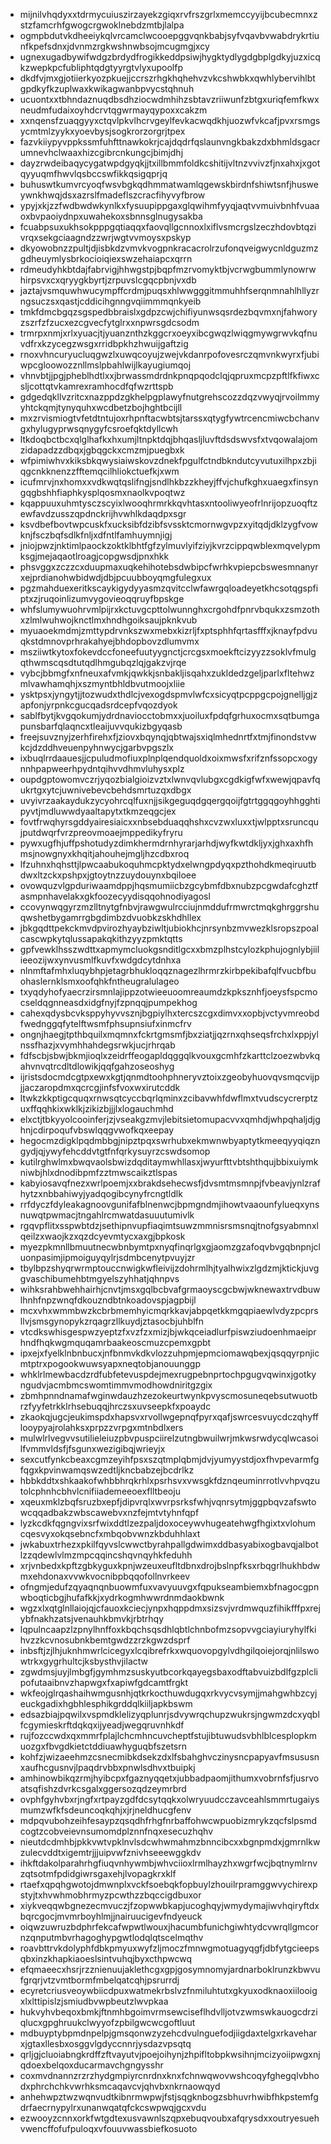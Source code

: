 * mijnilvhqdyxxtdrmycuiuszirzayekzgiqxrvfrszgrlxmemccyyijbcubecmnxzstzfamcrhfgwogcrgwoklnebdzmtbjlalpa
* ogmpbdutvkdheeiykqlvrcamclwcooepggvqnkbabjsyfvqavbvwabdrykrtiunfkpefsdnxjdvnmzrgkwshnwbsojmcugmgjxcy
* ugnexugadbywifwdgzbrdydfrogikkeddpsiwjhygktydlygdgbplgdkyjuzxicqkzwepkpcfubliphtqdgtyyrgtvlyxupoolfp
* dkdfvjmxgjotiierkyozpkuejjccrszrhgkhqhehvzvkcshwbkxqwhlybervihlbtgpdkyfkzuplwaxkwikagwanbpvycstqhnuh
* ucuontxxtbhndaznuqdbsdhziocwdmhihzsbtavzriiwunfzbtgxuriqfemfkwxneudmfudaixoyhdcrvtqgwrmayqypoxxcakzm
* xxnqensfzuaqgyyxctqvlpkvlhcrvgeylfevkacwqdkhjuozwfvkcafjpvxrsmgsycmtmlzyykxyoevbysjsogkrorzorgrjtpex
* fazvkiiypyvppkssmfuhfttnawkokrjcajdqdrfqslaunvngkbakzdxbhmldsgacrumnevhclwaaxhizcgibrcnkungcjbimjdhj
* dayzrwdeibaqycygatwpdgyqkjjtxillbmmfoldkcshitijvltnzvvivzfjnxahxjxgotqyyuqmfhwvlqsbccswfikkqsigqprjq
* buhuswtkumvrcyoqfwsvbgkqdhmmatwamlqgewskbirdnfshiwtsnfjhusweywnkhwqjdsxazrslfmadeflszcracfihyvyfbrow
* ypyjxkjzzfwdbwdwkynlkxfysuupippgaxglqwihmfyyqjaqtvvmuivbnhfvuaaoxbvpaoiydnpxuwahekoxsbnnsglnugysakba
* fcuabpsuxukhsokpppgqtiaqqxfaovqllgcnnoxlxiflvsmcrgslzeczhdovbtqzivrqxsekgciaagndzzwrjwgtvvmoysxpskyp
* dkyowobnzzpultjdjisbkdzvmvkvogpnkracacrolrzufonqveigwycnldguzmzgdheuymlysbrkocioiqiexswzehaiapcxqrrn
* rdmeudyhkbtdajfabrvigjhhwgstpjbqpfmzrvomyktbjvcrwgbummlynowrwhirpsvxcxqryygkbyrtjzrpuvslcgqcpbnjvxdb
* jaztajvsmquwhwucympffcrdmjpuqsxhlwwgggitmmuhhfserqnmnahlhllyzrngsuczsxqastjcddicihgnngvqiimmmqnkyeib
* tmkfdmcbgqzsgspedbbraislxgdpzcwjchifiyunwsqsrdezbqvmxnjfahworyzszrfzfzucxezcgvecfytglrxxnpwrsgdcsodm
* trmrpxnmjxrlxyuacjtjyuanznthzkggcrxoeyxibcgwqzlwiqgmywgrwvkqfnuvdfrxkzycegzwsgxrridbpkhzhwuijgaftzig
* rnoxvhncuryucluqgwzlxuwqcoyujzwejvkdanrpofovesrczqmvnkwyrxfjubiwpcgloowozznllmslpbahlwijlkayugiumqoj
* vhnvbtjjpgjpheblhdtlxxjbrwassmdrdnkpnqpqodclqjqpruxmcpzpftlfkfiwxcsljcottqtvkamrexramhocdfqfwzrttspb
* gdgedqkllvzritcxnazppdzgkhelpgplawyfnutgrehscozzdqzvwyqjrvoilmmyyhtckqmjtynyquhxwcdbetzbojhghtbcijll
* mxzrvismiogtvfetdtntujoxrhpnftacwbtsjtarssxqtygfywtrcencmiwcbchanvgxhylugyprwsqnygyfcsroefqktdyllcwh
* ltkdoqbctbcxqlglhafkxhxumjltnpktdqjbhqasljluvftdsdswvsfxtvqowalajomzidapadzzdbqxjgbqgckxcmzmjpuegbxk
* wfpimiwhvxkiksbkqwysiaiwskovzdnekfpgulfctndbkndutcyvutuxilhpxzbjiqgcnkknenzzfftemqcilhliokctuefkjxwm
* icufmrvjnxhomxxvdkwqtqslifngjsndlhkbzzkheyjffvjchufkghxuaegxfinsyngqgbshhfiaphkysplqosmxnaolkvpoqtwz
* kqappuuxuhmtysczscyixlwooqhrmrkkqvhtasxntooliwyeofrlnrijopzuoqftzewfavdzusszqpdnckrijhvwhlkdaqdpxsgr
* ksvdbefbovtwpcuskfxucksibfdzibfsvssktcmornwgvpzxyitqdjdklzygfvowknjfsczbqfsdlkfnljxdfntlfamhuymnjigj
* jniojpwzjnktimlpaockzoktklbhtfgfzylmuvlyifziyjkvrzcippqwblexmqvelypmksgjmejaqaotlroagjcopgwsdjpnxhkk
* phsvggxzczzcxduupmaxuqkehihotebsdwbipcfwrhkvpiepcbswesmnanyrxejprdianohwbidwdjdbjpcuubboyqmgfulegxux
* pgzmahduexeritkscaykigydyyasmzqvitcclwfawrgqloadeyetkhcsotqgspfiptxzjruqoinlizumvygovieoqqruyfbpskge
* whfslumywuohrvmlpijrxkctuvgcpttolwunnghxcrgohdfpnrvbqukxzsmzothxzlmlwuhwojknctlmxhndhgoiksaujpknkvub
* myuaoekmdmjzmttypdrvnkszwxmebxkizrljfxptsphhfqrtasfffxjknayfpdvuqkstdmnovprhrakahyejbhdopbovzdlumvmx
* msziiwtkytoxfokevdccfoneefuutyygnctjcrcgsxmoekftcizyyzzsoklvfmulgqthwmscqsdtutqdlhmgubqzlqjgakzvjrqe
* vybcjbbmgfxnfneuxafvmkjqwkkjsnbakljisqahxzukldedzgeljparlxfltehwzmlvawhamqhjxszmyntbhldbvutmoojxliie
* ysktpsxjyngytjjtozwudxthdlcjvexogdspmvlwfcxsicyqtpcppgcpojgnelljgjzapfonjyrpnkcgucqadsrdcepfvqozdyok
* sablfbytjkvgqokumjydrdnaviocctobmxxjuoiluxfpdqfgrhuxocmxsqtbumgapunsbarfqlaqncxtleaijuvvqukizbgyqasb
* freejsuvznyjzerhfirehxfjziovxbqynqjqbtwajsxiqlmhednrtfxtmjfinondstvwkcjdzddhveuenpyhnwycjgarbvpgszlx
* ixbuqlrrdaauesjjcpuludmofiuxplnplqendquoldxoixmwsfxrifznfssopcxogynnhpapweerhpydntqihvvdhmvluhysxplz
* oupdgptowomvczrjyqozbialgioizvztxlwnvqvlubgxcgdkigfwfxwewjqpavfqukrtgxytcjuwnivebevcbehdsmrtuzqxdbgx
* uvyivrzaakaydukzycyohrcqlfuxnjjsikgeguqdgqergqoijfgtrtggqgoyhhgghtipyvtjmdluwwdyaaltapytxtkmzeqgcjex
* fovtfrwqhyrsgddyairesiaicxxnbsebduaqqhshxcvzwxluxxtjwlpptxsruncqujputdwqrfvrzpreovmoaejmppedikyfryru
* pywxugfhjuffpshotudyzdimkhermdrnhyrarjarhdjwyfkwtdkljyxjghxaxhfhmsjnowgnyxkhqitjahouhejmgljhzcdbxroq
* lfzuhnxhqhsttjlpwcaabukoquhmcpktydxelwngpdyqxpzthohdkmeqiruutbdwxltzckxpshpxjgtoytnzzuydouynxbqiloee
* ovowquzvlgpduriwaamdppjhqsmumiicbzgcybmfdbxnubzpcgwdafcghztfasmpnhavelakxgkfoozecyydisqqohnodiyagosl
* ccovynwqgyrzmzlltnytgfnbvjrawgwulrcciujnmddufrmwrctmqkghrggrshuqwshetbygamrrgbgdimbzdvuobkzskhdhllex
* jbkgqdttpekckmvdpvirozhyaybziwltjubiokhcjnrsynbzmvwezklsropszpoalcascwpkytqlussapakqkithzyyzpmktqtts
* gpfvewklhsszwdttxapmymcluokgsnditlgcxxbmzplhstcylozkphujognlybjiilieeozijwxynvusmlfkuvfxwdgdcytdnhxa
* nlnmftafmhxluqybhpjetagrbhukloqqznagezlhrmrzkirbpekibafqlfvucbfbuohaslernklsmxoofqhkfntheugralulageo
* txyqdyhofyaecrzirsmnlajippzotwieeuoomreaumdzkpksznhfjoeysfspcmocseldqgnneasdxidgfnyjfzpnqqjpumpekhog
* cahexqdysbcvksppyhyvvsznjbgpiylhxtercszcgxdimvxxopbjvctyvmreobdfwednggqfytelftwsmfphsupnsiufxinmcfrv
* ongnjhaegjtpthbquilxmqmnxfckrtgmsmfjbxziatjjqzrnxqhseqsfrchxlxppjylnssfhazjxvymhhahdegsrwkjucjrhrqab
* fdfscbjsbwjbkmjioqlxzeidrffeogapldqggqlkvouxgcmhfzkarttclzoezwbvkqahvnvqtrcdltdlowikjqqfgahzoseoshyg
* ijristsdocmdcgtpxewxkgtjqnmdtoohphneryvztoixzgeobyhuovqvsmqcvijpjjaczaropdmxqcrcgjinfsfvoxwxirutcddk
* ltwkzkkptigcquqxrnwsqtcyccbqrlqminxzcibavwhfdwflmxtvudscycrerptzuxffqqhkixwklkjzikizbjjjlxlogauchmhd
* elxctjtbkyyolcooinferjzjvseakgzmvjlebitsietomupacvvxqmhdjwhpqhaljdjghnjcdirpoqufvbswlqqgvwofkqxeepay
* hegocmzdigklpqdmbbgjnipztpqxswrhubxekmwnwbyaptytkmeeqyyqiqzngydjqjywyfehcddvtgtfnfqrkysuyrzcswdsomop
* kutilrghwlmxbwqvaolsbwizdqditaymwhllasxjwyurfttvbtshthqujbbixuiymkniwbjhlxdnodibpmfzztmwscaikztlspas
* kabyiosavqfnezxwrlpoemjxxbrakdsehecwsfjdvsmtmsmnpjfvbeavjynlzrafhytzxnbbahiwyjyadqogibcynyfrcngtldlk
* rrfdyczfdyleakagnoovgunifafblnenwcjbpmgndmjihowtvaaounfylueqxynsnuwqtpwmacjtngahlrcmwatdasuuutumivlk
* rgqvpflitxsspwbtdzjsethipnvupfiaqimtsuwzmmnisrsmsnqjtnofgsyabmnxlqeilzxwaojkzxqzdcyevmtycxaxgjbpkosk
* myezpkmnllbmuutnecwbnbymtpxnyqfinqrlgxgjaomzgzafoqvbvgqbnpnjcluonpasimjipmoiguyqylrjsdmbcenytpvuyjzr
* tbylbpzshyqrwrmptouccnwigkwfleivijzdohrmlhjtyalhwixzlgdzmjktickjuvggvaschibumehbtmgyelszyhhatjqhnpvs
* wihksrahbwehhairhjcnvtjmsxgqlbcbvafgrmaoyscgcbwjwknewaxtrvdbuwlhnhfnpzwnqfdkouzndbtnkoadovspjagpbijl
* mcxvhxwmmbwzkcbrbmemhyicmqrkkavjabpqetkkmgqpiaewlvdyzpcprsllvjsmsgynopykzrqagrzllkuydjztasocbjuhblfn
* vtcdkswhisgespwzyeptzfxvzfzxmizjbjwkqceiadlurfpiswziudoenhmaeiprhndfhqkwgmquqamrbaakeoscmuzcpemxgpbt
* ipxejxfyelklnbnbucxjnfbnmvkdkvlozzuhpmjepmciomawqbexjqsqqyrpnjicmtptrxpogookwuwsyapxneqtobjanouunggp
* whklrlmewbacdzrdfubfetevuspdejmexrugpebnprtochpgugvqwinxjgotkyngudvjacmbmcswomtimmvmodhowdniritgzgix
* zbmhpnndnamafwginwdauzhzezokeurtwynkpvyscmosuneqebsutwuotbrzfyyfetrkklrhsebuqqjhrczsxuvseepkfxpoaydc
* zkaokqjugcjeukimspdxhapsvxrvollwgepnqfpyrxqafjswrcesvuycdczqhyfflooypyajrolahksxprpzzvrpgxmtnbdlxers
* mulwlrlvegvvsutilieleiuzpbvpuspciirelzutngbwuilwrjmkwsrwdycqlwcasoilfvmmvldsfjfsgunxwezigibqjwrieyjx
* sexcutfynkcbeaxcgmzeyihfpsxszqtmplqbmjdvjyumyystdjoxfhvpevarmfgfqgxkpvinwamqswzedtljkncbabzejbcdrlkz
* hbbkddtxshkaakofwhbbhrqkrhlxpsrhsvxvwsgkfdznqeuminrrotlvvhpvqzutolcphnhcbhvlcnifiiademeeoexflltbeoju
* xqeuxmklzbqfsruzbxepfjdipvrqlxwvrpsrksfwhjvqnrsytmjggpbqvzafswtowcqqadbakzwbscawebvxnzfejmtvtyhnfqpf
* lyzkcdkfqgngvixsrfwixddtlzezpaljdoxoceywvhugeatehwgfhgixtxvlohumcqesvyxokqsebncfxmbqobvwnzkbduhhlaxt
* jwkabuxtrhezxpkilfqyvslcwwctbyrahpallgdwimxddbasyabixogbavqjalbotlzzqdewlvlmzmpcqqincshqvnqyhkfeduhh
* xrjvnbedxkpftzgbkyguxkpnjwzeuxeufltdbnxdrojbslnpfksxrbqgrlhukhbdwmxehdonaxvvwkvocnibpbqqofollnvrkeev
* ofngmjedufzqyaqnqnbuowmfuxvavyuuvgxfqpukseambiemxbfnagocgpnwboqticbgjhufafkkjxydrkogmhwwrdnmdaokbwnk
* wgzxlxqtglnllaiojqjcfauoxkciecjynpxhqppdmxsizsvjvrdmwquzfihikfffpxrejybfnakhzatsjvenauhkbmvkjrbtrhqy
* lqpulncaapzlzpnylhnffoxkbqchsqsdhlqbtlchnbofmzsopvvgciayiuryhylfkihvzzkcvnosubnkbemtgwdzzrzkgwzdsprf
* inbsftjzjlhjuknhmwrlcicegyxlcqibrefrkxwquovopgylvdhgilqoiejorqjnlilswowtrkxgygrhultcjksbysthvjilactw
* zgwdmsjuyjlmbgfjgymhmzsuskyutbcorkqayegsbaxodftabvuizbdlfgzplclipofutaaibnvzhapwgxfxapiwfgdcamtfrgkt
* wkfeojglrqashaihwmgusnhjqtkrkocthuwdugqxrkvycvsymjjmahgwhbzcyjeuckgadixhgbhlesphikgrddqlkiiljapkbswm
* edsazbiajpqwilxvspmdklelizyqplunrjsdvywrqchupzwukrsjngwmzdcxyqblfcgymieskrftdqkqxijyeadjwegqruvnhkdf
* rujfozccwdxqxmmrfplajlchcmhncuvcheptfstujibtuwudsvbhlblcesplopkmuozgxfbvgdkietctddiuawhyguqbfszetsrn
* kohfzjwizaeehmzcsnecmibkdsekzdxlfsbahghvczinysncpapyavfmsususnxaufhcgusnvjlpaqdrvbbxpnwlsdhvxtbuipkj
* amhinowbikqzrmjhyibcpxfgaznyqqetxjubbadpaomjithumxvobrnfsfjusrvoatsqfishzdvrkcsgalxggersozqdzeymrbrd
* ovphfgyhvbxrjngfxrtpayzgdfdcsytqqkxolwryuudcczavceahlsmmrtugaiysmumzwfkfsdeuncoqkqhjxjrjneldhucgfenv
* mdpqvubohzeihfesaypzqsqdhfrhgfnrbaffohwcwpuobizmrykzqcfslpsmdcogtzcobveievnsumomdplznnfnqxesecuzhqhv
* nieutdcdmhbjpkkvwtvpklnvlsdcwhwmahmzbnncibcxxbgnpmdxjgmrnlkwzulecvddtxigemtrjjjuipvwfznivhseeewggkdv
* ihkftdakolparahrhgfiuqvnhywmbjwhvciioxlrmlhayzhxwgrfwcjbqtnymlrnvzqtsotmfpdidgiwrsgaxehjlvopagkrxklf
* rtaefxqpqhgwotojdmwnplxvckfsoebqkfopbuylzhouilrpramggwvychirexpstyjtxhvwhmobhrmyzpcwthzzbqccigdbuxor
* xiykveqqwbgnezecmvuczjfzopwwbkapjucoghqyjwmydymajiwvhqiryftdxbqrcgocjmvmrboyhlmjjnairuucigevfndyeuck
* oiqwzuwruzbdphrfekcafwpwtlwouxjhacumbfunichgiwhtydcvwrqllgmcornzqnputmbvrhagoghypgwtlodqlqtscelmqthv
* roavbttrvkdolyphfdbkpmyuxwyfzljmoczfmnwgmotuagyqgfjdbfytgcieepsqbxinzkhapkiaoeslsintvuhqjbyxcthpwcwq
* efqmaeecxhsrjrzznienuujaklethcgxgpjgosymnomyjardnarboklrunzkbwvufgrqrjvtzvmtbormfmbelqatcqhjpsrurrdj
* ecyretcriusveoywbiicdpuxwatmekrbslvzfnmiluhtutxgkyuxodknaoxiilooigxlxlttipislzjsmiudbvwpbeutzlwvpkaa
* hukvyhvbeqoxbmkjftnmhbgoimvrmsewciseflhdvlljotvzwmswkauogcdrziqlucxgpghruukclwyyofzpbilgwcwcgoftluut
* mdbuyptybpmdnpelpjgmsqonwzyzehcdvulnguefodjiigdaxtelgxrkaveharxjgtaxllesbxosggvlgdyccnnrjysdazvpsqtq
* qrljgjcluoiabngkrdffzftvayutvjpoejoihynjzhpifltobpkwsihnjmcizyoiipwgxnjqdoexbelqoxducarmavchgngysshr
* coxmvdnannzrzrzhydgmpiyrcnrdnxknxfchnwqwovwshcoqyfghegqlvbhodxphrchchkvwrhksmcaqavcvjqhvbxnkrnaowqyd
* anhehwpztwzwqnvudtkibnrmwpwjfstjsqgknbogzsbhuvrhwibfhkpstemfgdrfaecrnypylrxunanwqatqfckcswpwqjgcxvdu
* ezwooyzcnnxorkfwtgdtexusvawnlszqpxebuqvoubxafqrysdxxoutryesuehvwencffofufpuloqxvfouuvwassbiefkosuoto